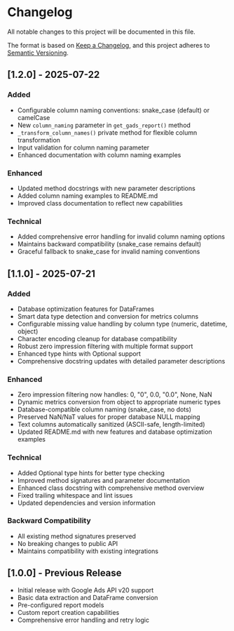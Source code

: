 # Changelog

All notable changes to this project will be documented in this file.

The format is based on [Keep a Changelog](https://keepachangelog.com/en/1.0.0/),
and this project adheres to [Semantic Versioning](https://semver.org/spec/v2.0.0.html).

## [1.2.0] - 2025-07-22

### Added
- Configurable column naming conventions: snake_case (default) or camelCase
- New `column_naming` parameter in `get_gads_report()` method
- `_transform_column_names()` private method for flexible column transformation
- Input validation for column naming parameter
- Enhanced documentation with column naming examples

### Enhanced
- Updated method docstrings with new parameter descriptions
- Added column naming examples to README.md
- Improved class documentation to reflect new capabilities

### Technical
- Added comprehensive error handling for invalid column naming options
- Maintains backward compatibility (snake_case remains default)
- Graceful fallback to snake_case for invalid naming conventions

## [1.1.0] - 2025-07-21

### Added
- Database optimization features for DataFrames
- Smart data type detection and conversion for metrics columns
- Configurable missing value handling by column type (numeric, datetime, object)
- Character encoding cleanup for database compatibility
- Robust zero impression filtering with multiple format support
- Enhanced type hints with Optional support
- Comprehensive docstring updates with detailed parameter descriptions

### Enhanced
- Zero impression filtering now handles: 0, "0", 0.0, "0.0", None, NaN
- Dynamic metrics conversion from object to appropriate numeric types
- Database-compatible column naming (snake_case, no dots)
- Preserved NaN/NaT values for proper database NULL mapping
- Text columns automatically sanitized (ASCII-safe, length-limited)
- Updated README.md with new features and database optimization examples

### Technical
- Added Optional type hints for better type checking
- Improved method signatures and parameter documentation
- Enhanced class docstring with comprehensive method overview
- Fixed trailing whitespace and lint issues
- Updated dependencies and version information

### Backward Compatibility
- All existing method signatures preserved
- No breaking changes to public API
- Maintains compatibility with existing integrations

## [1.0.0] - Previous Release
- Initial release with Google Ads API v20 support
- Basic data extraction and DataFrame conversion
- Pre-configured report models
- Custom report creation capabilities
- Comprehensive error handling and retry logic
